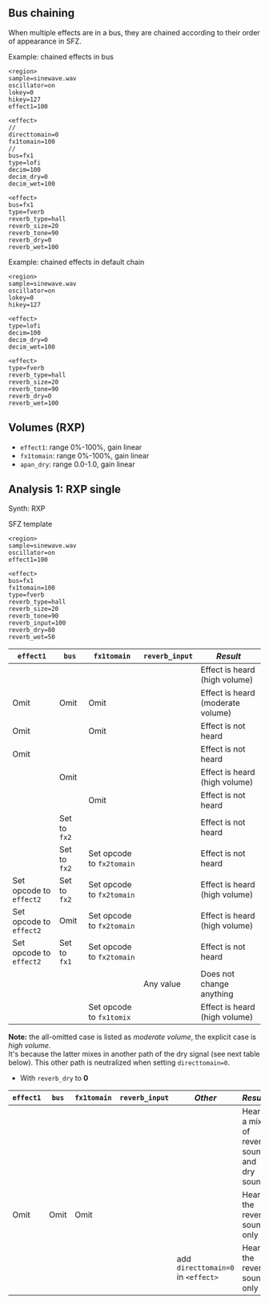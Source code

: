 ## Bus chaining

When multiple effects are in a bus, they are chained according to their order of appearance in SFZ.

Example: chained effects in bus
```
<region>
sample=sinewave.wav
oscillator=on
lokey=0
hikey=127
effect1=100

<effect>
//
directtomain=0
fx1tomain=100
//
bus=fx1
type=lofi
decim=100
decim_dry=0
decim_wet=100

<effect>
bus=fx1
type=fverb
reverb_type=hall
reverb_size=20
reverb_tone=90
reverb_dry=0
reverb_wet=100
```

Example: chained effects in default chain
```
<region>
sample=sinewave.wav
oscillator=on
lokey=0
hikey=127

<effect>
type=lofi
decim=100
decim_dry=0
decim_wet=100

<effect>
type=fverb
reverb_type=hall
reverb_size=20
reverb_tone=90
reverb_dry=0
reverb_wet=100
```

## Volumes (RXP)

- `effect1`: range 0%-100%, gain linear
- `fx1tomain`: range 0%-100%, gain linear
- `apan_dry`: range 0.0-1.0, gain linear

## Analysis 1: RXP single

Synth: RXP

SFZ template
```
<region>
sample=sinewave.wav
oscillator=on
effect1=100

<effect>
bus=fx1
fx1tomain=100
type=fverb
reverb_type=hall
reverb_size=20
reverb_tone=90
reverb_input=100
reverb_dry=80
reverb_wet=50
```


| `effect1`  | `bus` | `fx1tomain` | `reverb_input` | *Result*        |
| ---------- | ----- | ----------- | -------------- | --------------- |
|            |       |             |                | Effect is heard (high volume) |
| Omit       | Omit  | Omit        |                | Effect is heard (moderate volume) |
| Omit       |       | Omit        |                | Effect is not heard |
| Omit       |       |             |                | Effect is not heard |
|            | Omit  |             |                | Effect is heard (high volume) |
|            |       | Omit        |                | Effect is not heard |
|            | Set to `fx2`  |             |                | Effect is not heard |
|            | Set to `fx2`  | Set opcode to `fx2tomain` |                | Effect is not heard |
| Set opcode to `effect2` | Set to `fx2`  | Set opcode to `fx2tomain` |                | Effect is heard (high volume) |
| Set opcode to `effect2` | Omit  | Set opcode to `fx2tomain` |                | Effect is heard (high volume) |
| Set opcode to `effect2` | Set to `fx1`  | Set opcode to `fx2tomain` |                | Effect is not heard |
|            |       |             | Any value | Does not change anything |
|            |       | Set opcode to `fx1tomix` |                | Effect is heard (high volume) |

**Note:** the all-omitted case is listed as *moderate volume*, the explicit case is *high volume*.  
It's because the latter mixes in another path of the dry signal (see next table below).
This other path is neutralized when setting `directtomain=0`.  

- With `reverb_dry` to **0**

| `effect1`  | `bus` | `fx1tomain` | `reverb_input` | *Other* | *Result*        |
| ---------- | ----- | ----------- | -------------- | ------- | --------------- |
|            |       |             |                |         | Hear a mix of reverb sound and dry sound |
| Omit       | Omit  | Omit        |                |         | Hear the reverb sound only |
|            |       |             |                | add `directtomain=0` in `<effect>` | Hear the reverb sound only |
